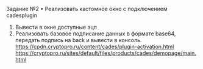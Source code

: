 Задание №2
•	Реализовать кастомное окно с подключением cadesplugin
1.	Вывести в окне доступные эцп 
2.	Реализовать базовое подписание данных в формате base64, передать подпись на back и вывести в консоль.
https://cpdn.cryptopro.ru/content/cades/plugin-activation.html
https://cryptopro.ru/sites/default/files/products/cades/demopage/main.html
